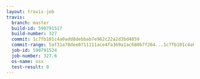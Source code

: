 ```yaml
---
layout: travis-job
travis:
  branch: master
  build-id: 590791517
  build-number: 327
  commit: 1c7fb101c4a0add8debbab7e962c22a2d3bd4059
  commit-range: 5af31a78dee0711111ace4fa369a1ac680b7f264...1c7fb101c4a0add8debbab7e962c22a2d3bd4059
  job-id: 590791524
  job-number: 327.6
  os-name: osx
  test-result: 0
---
```

